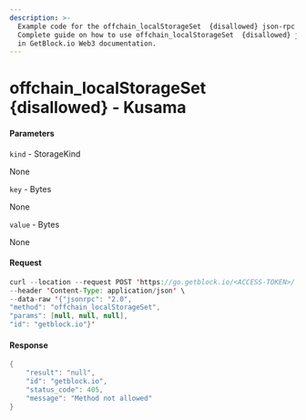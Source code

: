 ```yaml
---
description: >-
  Example code for the offchain_localStorageSet  {disallowed} json-rpc method.
  Сomplete guide on how to use offchain_localStorageSet  {disallowed} json-rpc
  in GetBlock.io Web3 documentation.
---
```


# offchain\_localStorageSet {disallowed} - Kusama

#### Parameters

`kind` - StorageKind

None

`key` - Bytes

None

`value` - Bytes

None

#### Request

```java
curl --location --request POST 'https://go.getblock.io/<ACCESS-TOKEN>/' \
--header 'Content-Type: application/json' \
--data-raw '{"jsonrpc": "2.0",
"method": "offchain_localStorageSet",
"params": [null, null, null],
"id": "getblock.io"}'
```

#### Response

```java
{
    "result": "null",
    "id": "getblock.io",
    "status_code": 405,
    "message": "Method not allowed"
}
```
